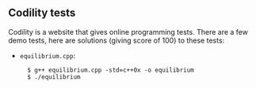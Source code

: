 Codility tests
--------------

Codility is a website that gives online programming tests. There are a few demo tests, here are solutions (giving score of 100) to these tests:

* `equilibrium.cpp`: 

        $ g++ equilibrium.cpp -std=c++0x -o equilibrium
        $ ./equilibrium